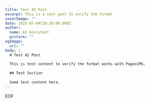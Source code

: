 ```yaml
---
title: Test AI Post
excerpt: This is a test post to verify the format
coverImage: ""
date: 2025-07-04T10:30:00.000Z
author:
  name: AI Assistant
  picture: ""
ogImage:
  url: ""
body: |
  # Test AI Post
  
  This is test content to verify the format works with PagesCMS.
  
  ## Test Section
  
  Some test content here.
---
```

EOF